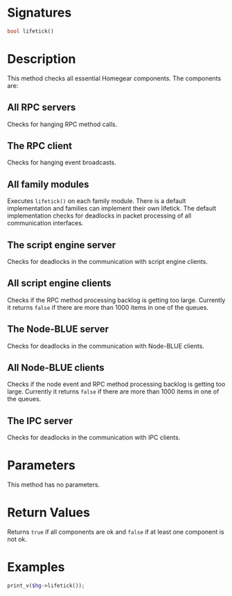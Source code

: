 <!---
{
    "category": "General",
    "name": "lifetick",
    "shortDescription": "Checks the state of all essential Homegear components."
}
--->

# Signatures

```php
bool lifetick()
```


# Description

This method checks all essential Homegear components. The components are:

## All RPC servers

Checks for hanging RPC method calls.


## The RPC client

Checks for hanging event broadcasts.


## All family modules

Executes `lifetick()` on each family module. There is a default implementation and families can implement their own lifetick. The default implementation checks for deadlocks in packet processing of all communication interfaces.


## The script engine server

Checks for deadlocks in the communication with script engine clients.


## All script engine clients

Checks if the RPC method processing backlog is getting too large. Currently it returns `false` if there are more than 1000 items in one of the queues.


## The Node-BLUE server

Checks for deadlocks in the communication with Node-BLUE clients.


## All Node-BLUE clients

Checks if the node event and RPC method processing backlog is getting too large. Currently it returns `false` if there are more than 1000 items in one of the queues.


## The IPC server

Checks for deadlocks in the communication with IPC clients.


# Parameters

This method has no parameters.


# Return Values

Returns `true` if all components are ok and `false` if at least one component is not ok.


# Examples

```php
print_v($hg->lifetick());
```